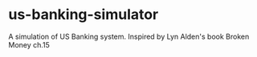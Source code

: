 # us-banking-simulator
A simulation of US Banking system.  Inspired by Lyn Alden's book Broken Money ch.15
